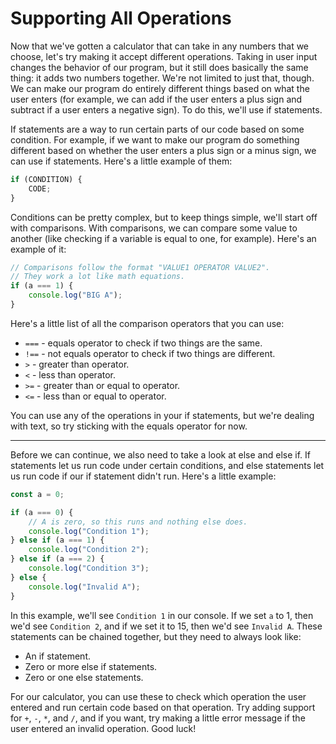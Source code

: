 # Supporting All Operations

Now that we've gotten a calculator that can take in any numbers that we choose,
let's try making it accept different operations.
Taking in user input changes the behavior of our program,
but it still does basically the same thing: it adds two numbers together.
We're not limited to just that, though.
We can make our program do entirely different things based on what the user enters
(for example, we can add if the user enters a plus sign and subtract if a user enters a negative sign).
To do this, we'll use if statements.

If statements are a way to run certain parts of our code based on some condition.
For example,
if we want to make our program do something different based on whether the user enters a plus sign or a minus sign,
we can use if statements.
Here's a little example of them:

```js
if (CONDITION) {
    CODE;
}
```

Conditions can be pretty complex, but to keep things simple, we'll start off with comparisons.
With comparisons, we can compare some value to another (like checking if a variable is equal to one, for example).
Here's an example of it:

```js
// Comparisons follow the format "VALUE1 OPERATOR VALUE2".
// They work a lot like math equations.
if (a === 1) {
    console.log("BIG A");
}
```

Here's a little list of all the comparison operators that you can use:

-   `===` - equals operator to check if two things are the same.
-   `!==` - not equals operator to check if two things are different.
-   `>` - greater than operator.
-   `<` - less than operator.
-   `>=` - greater than or equal to operator.
-   `<=` - less than or equal to operator.

You can use any of the operations in your if statements,
but we're dealing with text, so try sticking with the equals operator for now.

---

Before we can continue, we also need to take a look at else and else if.
If statements let us run code under certain conditions,
and else statements let us run code if our if statement didn't run.
Here's a little example:

```js
const a = 0;

if (a === 0) {
    // A is zero, so this runs and nothing else does.
    console.log("Condition 1");
} else if (a === 1) {
    console.log("Condition 2");
} else if (a === 2) {
    console.log("Condition 3");
} else {
    console.log("Invalid A");
}
```

In this example, we'll see `Condition 1` in our console.
If we set `a` to 1, then we'd see `Condition 2`, and if we set it to 15, then we'd see `Invalid A`.
These statements can be chained together, but they need to always look like:

-   An if statement.
-   Zero or more else if statements.
-   Zero or one else statements.

For our calculator, you can use these to check which operation the user entered 
and run certain code based on that operation.
Try adding support for `+`, `-`, `*`, and `/`,
and if you want, try making a little error message if the user entered an invalid operation.
Good luck!
